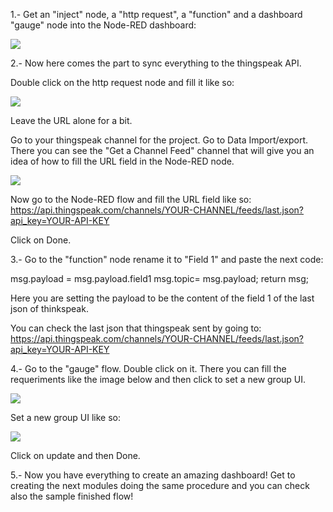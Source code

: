 1.- Get an "inject" node, a "http request", a "function" and a dashboard "gauge" node into the Node-RED dashboard:

<img src="https://image.ibb.co/hkyG8o/nodes.jpg">

2.- Now here comes the part to sync everything to the thingspeak API.

Double click on the http request node and fill it like so:

<img src="https://image.ibb.co/jUyf18/json.jpg">

Leave the URL alone for a bit.

Go to your thingspeak channel for the project. Go to Data Import/export. There you can see the "Get a Channel Feed" channel that will give you an idea of how to fill the URL field in the Node-RED node.

<img src="https://image.ibb.co/fwKsET/thingspeako.jpg">

Now go to the Node-RED flow and fill the URL field like so: https://api.thingspeak.com/channels/YOUR-CHANNEL/feeds/last.json?api_key=YOUR-API-KEY

Click on Done.

3.- Go to the "function" node rename it to "Field 1" and paste the next code:

msg.payload = msg.payload.field1
msg.topic= msg.payload;
return msg;

Here you are setting the payload to be the content of the field 1 of the last json of thinkspeak.

You can check the last json that thingspeak sent by going to: https://api.thingspeak.com/channels/YOUR-CHANNEL/feeds/last.json?api_key=YOUR-API-KEY

4.- Go to the "gauge" flow. Double click on it. There you can fill the requeriments like the image below and then click to set a new group UI.

<img src="https://image.ibb.co/mqNR8o/gauge.jpg">

Set a new group UI like so:

<img src="https://image.ibb.co/ej5eTo/gauge1.png">

Click on update and then Done.


5.- Now you have everything to create an amazing dashboard! Get to creating the next modules doing the same procedure and you can check also the sample finished flow!

